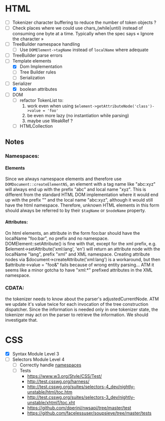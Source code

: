 # HTML
- [ ] Tokenizer character buffering to reduce the number of token objects ?
- [ ] Check places where we could use chars_(while|until) instead of consuming one byte at a time.
    Typically when the spec says « Ignore the character »
- [ ] TreeBuilder namespace handling
    - [ ] Use `DOMElement->tagName` instead of `localName` where adequate
- [ ] TreeBuilder parse errors
- [ ] Template elements
    - [x] Dom Implementation
    - [ ] Tree Builder rules
    - [ ] Serialization
- [ ] Serializer
    - [x] boolean attributes
- [ ] DOM
    - [ ] refactor TokenList to:
        1. work even when using `$element->getAttributeNode('class')->value = 'foo'`
        2. be even more lazy (no instantiation while parsing)
        3. maybe use WeakRef ?
    - [ ] HTMLCollection

## Notes

### Namespaces:

#### Elements
Since we always namespace elements and therefore use `DOMDocument::createElementNS`,
an element with a tag name like "abc:xyz" will always end up with the prefix "abc" and local name "xyz".
This is different from the standard HTML DOM implementation where it would end up with
the prefix "" and the local name "abc:xyz", although it would still have the html namespace.
Therefore, unknown HTML elements in this form should always be referred to by their `$tagName` or `$nodeName` property.


#### Attributes:
On html elements, an attribute in the form foo:bar should have the localName "foo:bar", no prefix and no namespace.
DOMElement::setAttribute() is fine with that, except for the xml prefix, e.g.
$element->setAttribute('xml:lang', 'en') will return an attribute node with the
localName "lang", prefix "xml" and XML namespace.
Creating attribute nodes via $document->createAttribute('xml:lang') is a workaround, but then
$attribute->value = "foo&" fails because of wrong entity parsing...
ATM it seems like a minor gotcha to have "xml:*" prefixed attributes in the XML namespace.

### CDATA:
the tokenizer needs to know about the parser's adjustedCurrentNode.
ATM we update it's value twice for each invocation of the tree construction dispatcher.
Since the information is needed only in one tokenizer state, the tokenizer may act on the parser
to retrieve the information. We should investigate that.

# CSS

- [x] Syntax Module Level 3
- [ ] Selectors Module Level 4
    - [ ] Correctly handle [namespaces](https://drafts.csswg.org/selectors/index.html#type-nmsp)
    - [ ] Tests
        * https://www.w3.org/Style/CSS/Test/
        * http://test.csswg.org/harness/
        * http://test.csswg.org/suites/selectors-4_dev/nightly-unstable/html/toc.htm
        * http://test.csswg.org/suites/selectors-3_dev/nightly-unstable/xhtml1/toc.xht
        * https://github.com/dperini/nwsapi/tree/master/test
        * https://github.com/facelessuser/soupsieve/tree/master/tests
